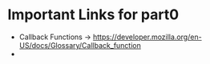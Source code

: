 # Important Links for part0
- Callback Functions -> https://developer.mozilla.org/en-US/docs/Glossary/Callback_function
- 